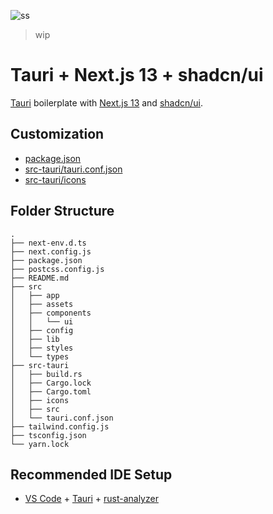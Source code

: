 ![ss](https://user-images.githubusercontent.com/16024979/215265499-c90cd692-c960-48f9-94a2-a3abb81e1ae4.png)

> wip

# Tauri + Next.js 13 + shadcn/ui

[Tauri](https://github.com/tauri-apps/tauri) boilerplate with [Next.js 13](https://beta.nextjs.org/docs) and [shadcn/ui](https://github.com/shadcn/ui).

## Customization

- [package.json](/package.json)
- [src-tauri/tauri.conf.json](src-tauri/tauri.conf.json)
- [src-tauri/icons](src-tauri/icons)

## Folder Structure

```
.
├── next-env.d.ts
├── next.config.js
├── package.json
├── postcss.config.js
├── README.md
├── src
│   ├── app
│   ├── assets
│   ├── components
│   │   └── ui
│   ├── config
│   ├── lib
│   ├── styles
│   └── types
├── src-tauri
│   ├── build.rs
│   ├── Cargo.lock
│   ├── Cargo.toml
│   ├── icons
│   ├── src
│   └── tauri.conf.json
├── tailwind.config.js
├── tsconfig.json
└── yarn.lock
```

## Recommended IDE Setup

- [VS Code](https://code.visualstudio.com/) + [Tauri](https://marketplace.visualstudio.com/items?itemName=tauri-apps.tauri-vscode) + [rust-analyzer](https://marketplace.visualstudio.com/items?itemName=rust-lang.rust-analyzer)
